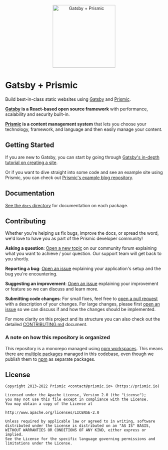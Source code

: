 <div align="center">
  <br/>
  <div>
    <img width="200" height="200" src="https://github.com/prismicio/prismic-gatsby/assets/8601064/5a9e50c3-ac8d-41a2-b8d6-461c773aa8c3" alt="Gatsby + Prismic" />
  </div>
</div>

# Gatsby + Prismic

Build best-in-class static websites using [Gatsby][gatsby] and [Prismic][prismic].

**[Gatsby][gatsby] is a React-based open source framework** with performance, scalability and security built-in.

**[Prismic][prismic] is a content management system** that lets you choose your technology, framework, and language and then easily manage your content.

## Getting Started

If you are new to Gatsby, you can start by going through [Gatsby's in-depth tutorial on creating a site](https://www.gatsbyjs.com/tutorial/).

Or if you want to dive straight into some code and see an example site using Prismic, you can check out [Prismic's example blog repository](https://github.com/prismicio/gatsby-blog).

## Documentation

[See the `docs` directory](./docs) for documentation on each package.

## Contributing

Whether you're helping us fix bugs, improve the docs, or spread the word, we'd love to have you as part of the Prismic developer community!

**Asking a question**: [Open a new topic][forum-question] on our community forum explaining what you want to achieve / your question. Our support team will get back to you shortly.

**Reporting a bug**: [Open an issue][repo-bug-report] explaining your application's setup and the bug you're encountering.

**Suggesting an improvement**: [Open an issue][repo-feature-request] explaining your improvement or feature so we can discuss and learn more.

**Submitting code changes**: For small fixes, feel free to [open a pull request][repo-pull-requests] with a description of your changes. For large changes, please first [open an issue][repo-feature-request] so we can discuss if and how the changes should be implemented.

For more clarity on this project and its structure you can also check out the detailed [CONTRIBUTING.md][contributing] document.

### A note on how this repository is organized

This repository is a monorepo managed using [npm workspaces](https://docs.npmjs.com/cli/v7/using-npm/workspaces). This means there are [multiple packages](https://github.com/prismicio-community/prismic-gatsby-early-access/tree/main/packages) managed in this codebase, even though we publish them to [npm](https://www.npmjs.com/) as separate packages.

## License

```
Copyright 2013-2022 Prismic <contact@prismic.io> (https://prismic.io)

Licensed under the Apache License, Version 2.0 (the "License");
you may not use this file except in compliance with the License.
You may obtain a copy of the License at

http://www.apache.org/licenses/LICENSE-2.0

Unless required by applicable law or agreed to in writing, software
distributed under the License is distributed on an "AS IS" BASIS,
WITHOUT WARRANTIES OR CONDITIONS OF ANY KIND, either express or implied.
See the License for the specific language governing permissions and
limitations under the License.
```

<!-- Links -->

[prismic]: https://prismic.io/
[gatsby]: https://gatsbyjs.com/

<!-- TODO: Replace link with a more useful one if available -->

[prismic-docs]: https://prismic.io/docs
[contributing]: ./CONTRIBUTING.md

<!-- TODO: Replace link with a more useful one if available -->

[forum-question]: https://community.prismic.io
[repo-bug-report]: https://github.com/prismicio-community/prismic-gatsby-early-access/issues/new?assignees=&labels=bug&template=bug_report.md&title=
[repo-feature-request]: https://github.com/prismicio-community/prismic-gatsby-early-access/issues/new?assignees=&labels=enhancement&template=feature_request.md&title=
[repo-pull-requests]: https://github.com/prismicio-community/prismic-gatsby-early-access/pulls
